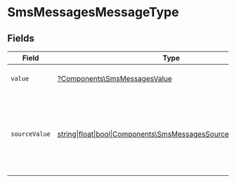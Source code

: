 # SmsMessagesMessageType


## Fields

| Field                                                                                                                | Type                                                                                                                 | Required                                                                                                             | Description                                                                                                          | Example                                                                                                              |
| -------------------------------------------------------------------------------------------------------------------- | -------------------------------------------------------------------------------------------------------------------- | -------------------------------------------------------------------------------------------------------------------- | -------------------------------------------------------------------------------------------------------------------- | -------------------------------------------------------------------------------------------------------------------- |
| `value`                                                                                                              | [?Components\SmsMessagesValue](../../Models/Components/SmsMessagesValue.md)                                          | :heavy_minus_sign:                                                                                                   | The unified message type.                                                                                            | email                                                                                                                |
| `sourceValue`                                                                                                        | [string\|float\|bool\|Components\SmsMessagesSourceValue4\|array\|null](../../Models/Components/SmsMessagesSourceValue.md) | :heavy_minus_sign:                                                                                                   | The original value from the provider used to derive the unified message type.                                        | Email                                                                                                                |